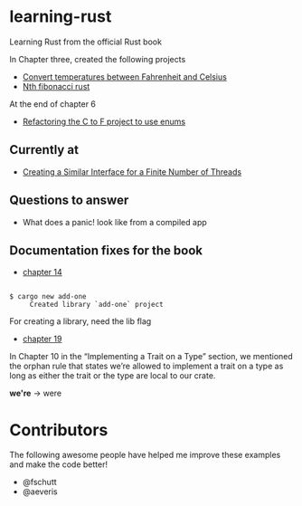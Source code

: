 # learning-rust
Learning Rust from the official Rust book 

In Chapter three, created the following projects

* [Convert temperatures between Fahrenheit and Celsius](https://github.com/BrooksPatton/fahrenheit-to-celsius-rust)
* [Nth fibonacci rust](https://github.com/BrooksPatton/nth_fibonacci_rust)

At the end of chapter 6

* [Refactoring the C to F project to use enums](https://github.com/BrooksPatton/fahrenheit-to-celsius-rust/tree/using_enums)

## Currently at

* [Creating a Similar Interface for a Finite Number of Threads](https://doc.rust-lang.org/book/2018-edition/ch20-02-multithreaded.html#creating-a-similar-interface-for-a-finite-number-of-threads)

## Questions to answer

* What does a panic! look like from a compiled app

## Documentation fixes for the book

* [chapter 14](https://doc.rust-lang.org/book/second-edition/ch14-03-cargo-workspaces.html)

```Then generate a new library crate named add-one:

$ cargo new add-one
     Created library `add-one` project
```

For creating a library, need the lib flag

* [chapter 19](https://doc.rust-lang.org/book/2018-edition/ch19-03-advanced-traits.html#using-the-newtype-pattern-to-implement-external-traits-on-external-types)

In Chapter 10 in the “Implementing a Trait on a Type” section, we mentioned the orphan rule that states we’re allowed to implement a trait on a type as long as either the trait or the type are local to our crate.

**we're** -> were

# Contributors

The following awesome people have helped me improve these examples and make the code better!

* @fschutt
* @aeveris
